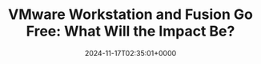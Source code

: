 ---
title: "VMware Workstation and Fusion Go Free: What Will the Impact Be?"
description: "VMware announced that VMware Workstation and VMware Fusion will be free for all users, including commercial, educational, and individual users. "
image: "images/post/2024/11/image-9.png"
date: "2024-11-17T02:35:01+0000"
categories: ["News"]
tags: ["VMware", "VMware Fusion Pro", "VMware Workstation Pro"]
type: "regular" # available types: [featured/regular]
draft: false
sitemapExclude: false
---